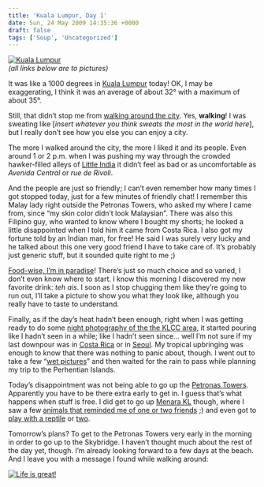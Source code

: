 ```yaml
---
title: 'Kuala Lumpur, Day 1'
date: Sun, 24 May 2009 14:35:36 +0000
draft: false
tags: ['Soup', 'Uncategorized']
---
```


[![Kuala Lumpur](http://farm4.static.flickr.com/3568/3558157800_3cef18bc21.jpg)](http://www.flickr.com/photos/madd0/3558157800/)  
_(all links below are to pictures)_

It was like a 1000 degrees in [Kuala Lumpur](http://www.flickr.com/photos/madd0/sets/72157618540341945/) today! OK, I may be exaggerating, I think it was an average of about 32° with a maximum of about 35°.

Still, that didn’t stop me from [walking around the city](http://www.flickr.com/photos/madd0/3557289059/in/set-72157618540341945/). Yes, **walking**! I was sweating like \[_insert whatever you think sweats the most in the world here_\], but I really don’t see how you else you can enjoy a city.

The more I walked around the city, the more I liked it and its people. Even around 1 or 2 p.m. when I was pushing my way through the crowded hawker-filled alleys of [Little India](http://www.flickr.com/photos/madd0/3558161404/in/set-72157618540341945/) it didn’t feel as bad or as uncomfortable as _Avenida Central_ or _rue de Rivoli_.

And the people are just so friendly; I can’t even remember how many times I got stopped today, just for a few minutes of friendly chat! I remember this Malay lady right outside the Petronas Towers, who asked my where I came from, since “my skin color didn’t look Malaysian”. There was also this Filipino guy, who wanted to know where I bought my shorts; he looked a little disappointed when I told him it came from Costa Rica. I also got my fortune told by an Indian man, for free! He said I was surely very lucky and he talked about this one very good friend I have to take care of. It’s probably just generic stuff, but it sounded quite right to me ;)

[Food-wise, I’m in paradise](http://www.flickr.com/photos/madd0/3558102830/in/set-72157618540341945/)! There’s just so much choice and so varied, I don’t even know where to start. I know this morning I discovered my new favorite drink: _teh ais_. I soon as I stop chugging them like they’re going to run out, I’ll take a picture to show you what they look like, although you really have to taste to understand.

Finally, as if the day’s heat hadn’t been enough, right when I was getting ready to do some [night photography of the the KLCC area](http://www.flickr.com/photos/madd0/3557382577/in/set-72157618540341945/), it started pouring like I hadn’t seen in a while; like I hadn’t seen since… well I’m not sure if my last downpour was in [Costa Rica](http://www.flickr.com/photos/madd0/3114431306/) or in [Seoul](http://www.flickr.com/photos/madd0/1091799457/). My tropical upbringing was enough to know that there was nothing to panic about, though. I went out to take a few “[wet pictures](http://www.flickr.com/photos/madd0/3557370641/in/set-72157618540341945/)” and then waited for the rain to pass while planning my trip to the Perhentian Islands.

Today’s disappointment was not being able to go up the [Petronas Towers](http://www.flickr.com/photos/madd0/3557273397/in/set-72157618540341945/). Apparently you have to be there extra early to get in. I guess that’s what happens when stuff is free. I did get to go up [Menara KL](http://www.flickr.com/photos/madd0/3557294341/in/set-72157618540341945/) though, where I saw a few [animals that reminded me of one or two friends](http://www.flickr.com/photos/madd0/3558106544/in/set-72157618540341945/) ;) and even got to [play with a reptile](http://www.flickr.com/photos/madd0/3557307797/in/set-72157618540341945/) or [two](http://www.flickr.com/photos/madd0/3558129634/in/set-72157618540341945/).

Tomorrow’s plans? To get to the Petronas Towers very early in the morning in order to go up to the Skybridge. I haven’t thought much about the rest of the day yet, though. I’m already looking forward to a few days at the beach. And I leave you with a message I found while walking around:

[![Life is great!](http://farm4.static.flickr.com/3363/3557357515_3175bd7a0b_m.jpg)](http://www.flickr.com/photos/madd0/3557357515/)